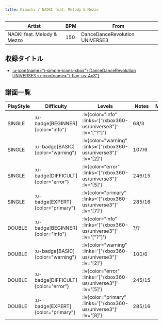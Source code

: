 ```yaml
---
title: Kimochi / NAOKI feat. Melody & Mezzo
---
```


|Artist|BPM|From|
|------|---|----|
|NAOKI feat. Melody & Mezzo|150|DanceDanceRevolution UNIVERSE3|

## 収録タイトル

- [ :u-icon{name="i-simple-icons-xbox"} DanceDanceRevolution UNIVERSE3 :u-icon{name="i-flag-us-4x3"} ](/xbox360-us/universe3)

## 譜面一覧

|PlayStyle|Difficulty|Levels|Notes|Movie|
|---------|----------|------|-----|-----|
|SINGLE| :u-badge[BEGINNER]{color="info"} | :lv{color="info" :links='["/xbox360-us/universe3"]' :lv='["?"]'} |68/3||
|SINGLE| :u-badge[BASIC]{color="warning"} | :lv{color="warning" :links='["/xbox360-us/universe3"]' :lv='[2]'} |107/6||
|SINGLE| :u-badge[DIFFICULT]{color="error"} | :lv{color="error" :links='["/xbox360-us/universe3"]' :lv='[5]'} |246/15||
|SINGLE| :u-badge[EXPERT]{color="primary"} | :lv{color="primary" :links='["/xbox360-us/universe3"]' :lv='[7]'} |285/16||
|DOUBLE| :u-badge[BEGINNER]{color="info"} | :lv{color="info" :links='["/xbox360-us/universe3"]' :lv='["?"]'} |?/?||
|DOUBLE| :u-badge[BASIC]{color="warning"} | :lv{color="warning" :links='["/xbox360-us/universe3"]' :lv='[2]'} |100/6||
|DOUBLE| :u-badge[DIFFICULT]{color="error"} | :lv{color="error" :links='["/xbox360-us/universe3"]' :lv='[5]'} |245/15||
|DOUBLE| :u-badge[EXPERT]{color="primary"} | :lv{color="primary" :links='["/xbox360-us/universe3"]' :lv='[8]'} |285/16||
